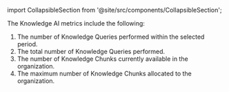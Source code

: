 import CollapsibleSection from '@site/src/components/CollapsibleSection';

The Knowledge AI metrics include the following:

1. The number of Knowledge Queries performed within the selected period.
2. The total number of Knowledge Queries performed.
3. The number of Knowledge Chunks currently available in the organization.
4. The maximum number of Knowledge Chunks allocated to the organization.
